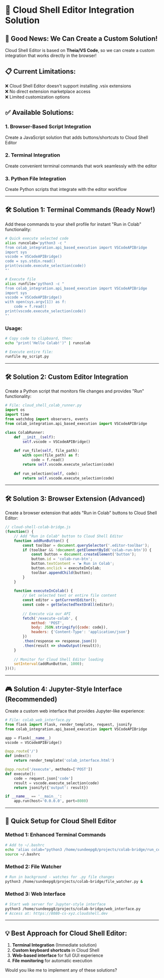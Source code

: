 # 🚀 Cloud Shell Editor Integration Solution

## 🎯 **Good News: We Can Create a Custom Solution!**

Cloud Shell Editor is based on **Theia/VS Code**, so we can create a custom integration that works directly in the browser!

## 📋 **Current Limitations:**
❌ Cloud Shell Editor doesn't support installing .vsix extensions  
❌ No direct extension marketplace access  
❌ Limited customization options  

## ✅ **Available Solutions:**

### **1. Browser-Based Script Integration**
Create a JavaScript solution that adds buttons/shortcuts to Cloud Shell Editor

### **2. Terminal Integration**
Create convenient terminal commands that work seamlessly with the editor

### **3. Python File Integration** 
Create Python scripts that integrate with the editor workflow

---

## 🛠️ **Solution 1: Terminal Commands (Ready Now!)**

Add these commands to your shell profile for instant "Run in Colab" functionality:

```bash
# Quick execute selected code
alias runcolab='python3 -c "
from colab_integration.api_based_execution import VSCodeAPIBridge
import sys
vscode = VSCodeAPIBridge()
code = sys.stdin.read()
print(vscode.execute_selection(code))
"'

# Execute file
alias runfile='python3 -c "
from colab_integration.api_based_execution import VSCodeAPIBridge
import sys
vscode = VSCodeAPIBridge()
with open(sys.argv[1]) as f: 
    code = f.read()
print(vscode.execute_selection(code))
"'
```

### **Usage:**
```bash
# Copy code to clipboard, then:
echo "print('Hello Colab!')" | runcolab

# Execute entire file:
runfile my_script.py
```

---

## 🛠️ **Solution 2: Custom Editor Integration**

Create a Python script that monitors file changes and provides "Run" functionality:

```python
# File: cloud_shell_colab_runner.py
import os
import time
from watchdog import observers, events
from colab_integration.api_based_execution import VSCodeAPIBridge

class ColabRunner:
    def __init__(self):
        self.vscode = VSCodeAPIBridge()
    
    def run_file(self, file_path):
        with open(file_path) as f:
            code = f.read()
        return self.vscode.execute_selection(code)
    
    def run_selection(self, code):
        return self.vscode.execute_selection(code)
```

---

## 🛠️ **Solution 3: Browser Extension (Advanced)**

Create a browser extension that adds "Run in Colab" buttons to Cloud Shell Editor:

```javascript
// cloud-shell-colab-bridge.js
(function() {
    // Add "Run in Colab" button to Cloud Shell Editor
    function addRunButton() {
        const toolbar = document.querySelector('.editor-toolbar');
        if (toolbar && !document.getElementById('colab-run-btn')) {
            const button = document.createElement('button');
            button.id = 'colab-run-btn';
            button.textContent = '▶ Run in Colab';
            button.onclick = executeInColab;
            toolbar.appendChild(button);
        }
    }
    
    function executeInColab() {
        // Get selected text or entire file content
        const editor = getCurrentEditor();
        const code = getSelectedTextOrAll(editor);
        
        // Execute via our API
        fetch('/execute-colab', {
            method: 'POST',
            body: JSON.stringify({code: code}),
            headers: {'Content-Type': 'application/json'}
        })
        .then(response => response.json())
        .then(result => showOutput(result));
    }
    
    // Monitor for Cloud Shell Editor loading
    setInterval(addRunButton, 1000);
})();
```

---

## 🎮 **Solution 4: Jupyter-Style Interface (Recommended)**

Create a custom web interface that provides Jupyter-like experience:

```python
# File: colab_web_interface.py
from flask import Flask, render_template, request, jsonify
from colab_integration.api_based_execution import VSCodeAPIBridge

app = Flask(__name__)
vscode = VSCodeAPIBridge()

@app.route('/')
def index():
    return render_template('colab_interface.html')

@app.route('/execute', methods=['POST'])
def execute():
    code = request.json['code']
    result = vscode.execute_selection(code)
    return jsonify({'output': result})

if __name__ == '__main__':
    app.run(host='0.0.0.0', port=8080)
```

---

## 🚀 **Quick Setup for Cloud Shell Editor**

### **Method 1: Enhanced Terminal Commands**
```bash
# Add to ~/.bashrc
echo 'alias colab="python3 /home/sundeepg8/projects/colab-bridge/run_colab.py"' >> ~/.bashrc
source ~/.bashrc
```

### **Method 2: File Watcher**
```bash
# Run in background - watches for .py file changes
python3 /home/sundeepg8/projects/colab-bridge/file_watcher.py &
```

### **Method 3: Web Interface**
```bash
# Start web server for Jupyter-style interface
python3 /home/sundeepg8/projects/colab-bridge/web_interface.py
# Access at: https://8080-cs-xyz.cloudshell.dev
```

---

## 💡 **Best Approach for Cloud Shell Editor:**

1. **Terminal Integration** (Immediate solution)
2. **Custom keyboard shortcuts** in Cloud Shell
3. **Web-based interface** for full GUI experience
4. **File monitoring** for automatic execution

Would you like me to implement any of these solutions?